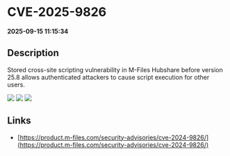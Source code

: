 # CVE-2025-9826

**2025-09-15 11:15:34**

## Description
Stored cross-site scripting vulnerability in M-Files Hubshare before version 25.8 allows authenticated attackers to cause script execution for other users.

![](https://img.shields.io/static/v1?label=Score&message=7.0&color=red)
![](https://img.shields.io/static/v1?label=Severity&message=HIGH&color=red)
![](https://img.shields.io/static/v1?label=CWE&message=XSS&color=green)

## Links
- [https://product.m-files.com/security-advisories/cve-2024-9826/](https://product.m-files.com/security-advisories/cve-2024-9826/)
